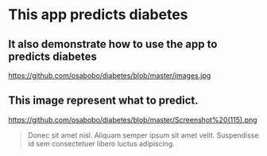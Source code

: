# This app predicts diabetes
## It also demonstrate how to use the app to predicts diabetes
https://github.com/osabobo/diabetes/blob/master/images.jpg
## This image represent  what to predict.
https://github.com/osabobo/diabetes/blob/master/Screenshot%20(115).png
> Donec sit amet nisl. Aliquam semper ipsum sit amet velit. Suspendisse
id sem consectetuer libero luctus adipiscing.

